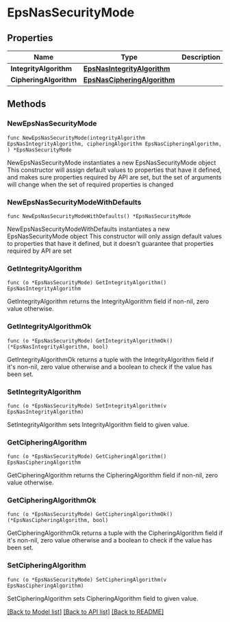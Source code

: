 # EpsNasSecurityMode

## Properties

Name | Type | Description | Notes
------------ | ------------- | ------------- | -------------
**IntegrityAlgorithm** | [**EpsNasIntegrityAlgorithm**](EpsNasIntegrityAlgorithm.md) |  | 
**CipheringAlgorithm** | [**EpsNasCipheringAlgorithm**](EpsNasCipheringAlgorithm.md) |  | 

## Methods

### NewEpsNasSecurityMode

`func NewEpsNasSecurityMode(integrityAlgorithm EpsNasIntegrityAlgorithm, cipheringAlgorithm EpsNasCipheringAlgorithm, ) *EpsNasSecurityMode`

NewEpsNasSecurityMode instantiates a new EpsNasSecurityMode object
This constructor will assign default values to properties that have it defined,
and makes sure properties required by API are set, but the set of arguments
will change when the set of required properties is changed

### NewEpsNasSecurityModeWithDefaults

`func NewEpsNasSecurityModeWithDefaults() *EpsNasSecurityMode`

NewEpsNasSecurityModeWithDefaults instantiates a new EpsNasSecurityMode object
This constructor will only assign default values to properties that have it defined,
but it doesn't guarantee that properties required by API are set

### GetIntegrityAlgorithm

`func (o *EpsNasSecurityMode) GetIntegrityAlgorithm() EpsNasIntegrityAlgorithm`

GetIntegrityAlgorithm returns the IntegrityAlgorithm field if non-nil, zero value otherwise.

### GetIntegrityAlgorithmOk

`func (o *EpsNasSecurityMode) GetIntegrityAlgorithmOk() (*EpsNasIntegrityAlgorithm, bool)`

GetIntegrityAlgorithmOk returns a tuple with the IntegrityAlgorithm field if it's non-nil, zero value otherwise
and a boolean to check if the value has been set.

### SetIntegrityAlgorithm

`func (o *EpsNasSecurityMode) SetIntegrityAlgorithm(v EpsNasIntegrityAlgorithm)`

SetIntegrityAlgorithm sets IntegrityAlgorithm field to given value.


### GetCipheringAlgorithm

`func (o *EpsNasSecurityMode) GetCipheringAlgorithm() EpsNasCipheringAlgorithm`

GetCipheringAlgorithm returns the CipheringAlgorithm field if non-nil, zero value otherwise.

### GetCipheringAlgorithmOk

`func (o *EpsNasSecurityMode) GetCipheringAlgorithmOk() (*EpsNasCipheringAlgorithm, bool)`

GetCipheringAlgorithmOk returns a tuple with the CipheringAlgorithm field if it's non-nil, zero value otherwise
and a boolean to check if the value has been set.

### SetCipheringAlgorithm

`func (o *EpsNasSecurityMode) SetCipheringAlgorithm(v EpsNasCipheringAlgorithm)`

SetCipheringAlgorithm sets CipheringAlgorithm field to given value.



[[Back to Model list]](../README.md#documentation-for-models) [[Back to API list]](../README.md#documentation-for-api-endpoints) [[Back to README]](../README.md)


